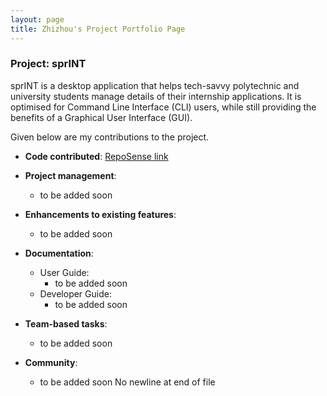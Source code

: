 ```yaml
---
layout: page
title: Zhizhou's Project Portfolio Page
---
```


### Project: sprINT

sprINT is a desktop application that helps tech-savvy polytechnic and university students manage details of their
internship applications. It is optimised for Command Line Interface (CLI) users, while still providing the benefits
of a Graphical User Interface (GUI).

Given below are my contributions to the project.

* **Code contributed**: [RepoSense link](https://nus-cs2103-ay2223s2.github.io/tp-dashboard/?search=huangzz125&breakdown=true)

* **Project management**:
    * to be added soon

* **Enhancements to existing features**:
    * to be added soon

* **Documentation**:
    * User Guide:
        * to be added soon
    * Developer Guide:
        * to be added soon

* **Team-based tasks**:
    * to be added soon

* **Community**:
    * to be added soon
      No newline at end of file
